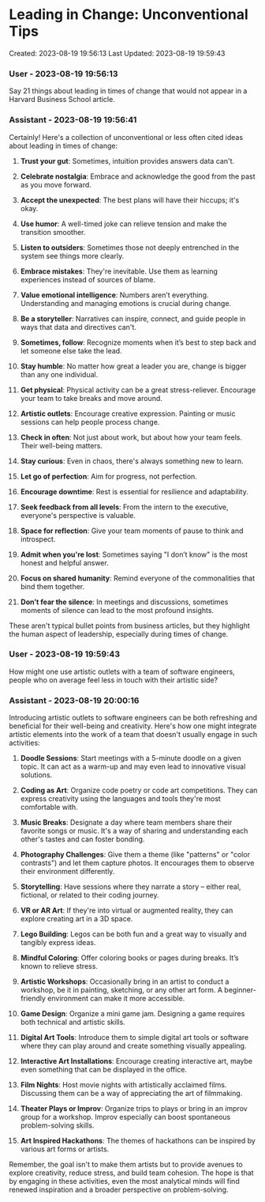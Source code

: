 # Leading in Change: Unconventional Tips

Created: 2023-08-19 19:56:13
Last Updated: 2023-08-19 19:59:43

### User - 2023-08-19 19:56:13

Say 21 things about leading in times of change that would not appear in a Harvard Business School article. 

### Assistant - 2023-08-19 19:56:41

Certainly! Here's a collection of unconventional or less often cited ideas about leading in times of change:

1. **Trust your gut**: Sometimes, intuition provides answers data can't.
 
2. **Celebrate nostalgia**: Embrace and acknowledge the good from the past as you move forward.

3. **Accept the unexpected**: The best plans will have their hiccups; it's okay.

4. **Use humor**: A well-timed joke can relieve tension and make the transition smoother.

5. **Listen to outsiders**: Sometimes those not deeply entrenched in the system see things more clearly.

6. **Embrace mistakes**: They're inevitable. Use them as learning experiences instead of sources of blame.

7. **Value emotional intelligence**: Numbers aren’t everything. Understanding and managing emotions is crucial during change.

8. **Be a storyteller**: Narratives can inspire, connect, and guide people in ways that data and directives can't.

9. **Sometimes, follow**: Recognize moments when it’s best to step back and let someone else take the lead.

10. **Stay humble**: No matter how great a leader you are, change is bigger than any one individual.

11. **Get physical**: Physical activity can be a great stress-reliever. Encourage your team to take breaks and move around.

12. **Artistic outlets**: Encourage creative expression. Painting or music sessions can help people process change.

13. **Check in often**: Not just about work, but about how your team feels. Their well-being matters.

14. **Stay curious**: Even in chaos, there's always something new to learn.

15. **Let go of perfection**: Aim for progress, not perfection.

16. **Encourage downtime**: Rest is essential for resilience and adaptability.

17. **Seek feedback from all levels**: From the intern to the executive, everyone's perspective is valuable.

18. **Space for reflection**: Give your team moments of pause to think and introspect.

19. **Admit when you're lost**: Sometimes saying "I don’t know" is the most honest and helpful answer.

20. **Focus on shared humanity**: Remind everyone of the commonalities that bind them together.

21. **Don’t fear the silence**: In meetings and discussions, sometimes moments of silence can lead to the most profound insights.

These aren't typical bullet points from business articles, but they highlight the human aspect of leadership, especially during times of change.

### User - 2023-08-19 19:59:43

How might one use artistic outlets with a team of software engineers, people who on average feel less in touch with their artistic side?

### Assistant - 2023-08-19 20:00:16

Introducing artistic outlets to software engineers can be both refreshing and beneficial for their well-being and creativity. Here's how one might integrate artistic elements into the work of a team that doesn't usually engage in such activities:

1. **Doodle Sessions**: Start meetings with a 5-minute doodle on a given topic. It can act as a warm-up and may even lead to innovative visual solutions.

2. **Coding as Art**: Organize code poetry or code art competitions. They can express creativity using the languages and tools they're most comfortable with.

3. **Music Breaks**: Designate a day where team members share their favorite songs or music. It's a way of sharing and understanding each other's tastes and can foster bonding.

4. **Photography Challenges**: Give them a theme (like "patterns" or "color contrasts") and let them capture photos. It encourages them to observe their environment differently.

5. **Storytelling**: Have sessions where they narrate a story – either real, fictional, or related to their coding journey.

6. **VR or AR Art**: If they're into virtual or augmented reality, they can explore creating art in a 3D space.

7. **Lego Building**: Legos can be both fun and a great way to visually and tangibly express ideas.

8. **Mindful Coloring**: Offer coloring books or pages during breaks. It’s known to relieve stress.

9. **Artistic Workshops**: Occasionally bring in an artist to conduct a workshop, be it in painting, sketching, or any other art form. A beginner-friendly environment can make it more accessible.

10. **Game Design**: Organize a mini game jam. Designing a game requires both technical and artistic skills.

11. **Digital Art Tools**: Introduce them to simple digital art tools or software where they can play around and create something visually appealing.

12. **Interactive Art Installations**: Encourage creating interactive art, maybe even something that can be displayed in the office.

13. **Film Nights**: Host movie nights with artistically acclaimed films. Discussing them can be a way of appreciating the art of filmmaking.

14. **Theater Plays or Improv**: Organize trips to plays or bring in an improv group for a workshop. Improv especially can boost spontaneous problem-solving skills.

15. **Art Inspired Hackathons**: The themes of hackathons can be inspired by various art forms or artists.

Remember, the goal isn't to make them artists but to provide avenues to explore creativity, reduce stress, and build team cohesion. The hope is that by engaging in these activities, even the most analytical minds will find renewed inspiration and a broader perspective on problem-solving.

